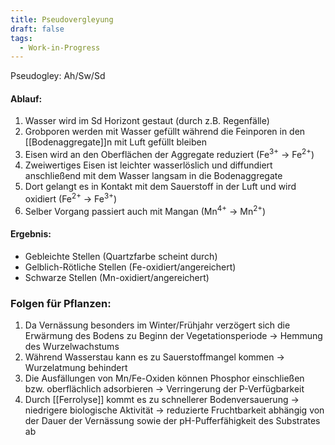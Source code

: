 ```yaml
---
title: Pseudovergleyung
draft: false
tags:
  - Work-in-Progress
---
```

Pseudogley: Ah/Sw/Sd

#### Ablauf:
1. Wasser wird im Sd Horizont gestaut (durch z.B. Regenfälle)
2. Grobporen werden mit Wasser gefüllt während die Feinporen in den [[Bodenaggregate]]n mit Luft gefüllt bleiben
3. Eisen wird an den Oberflächen der Aggregate reduziert (Fe<sup>3+</sup> -> Fe<sup>2+</sup>)
4. Zweiwertiges Eisen ist leichter wasserlöslich und diffundiert anschließend mit dem Wasser langsam in die Bodenaggregate
5. Dort gelangt es in Kontakt mit dem Sauerstoff in der Luft und wird oxidiert (Fe<sup>2+</sup> -> Fe<sup>3+</sup>)
6. Selber Vorgang passiert auch mit Mangan (Mn<sup>4+</sup> -> Mn<sup>2+</sup>)
#### Ergebnis:
- Gebleichte Stellen (Quartzfarbe scheint durch)
- Gelblich-Rötliche Stellen (Fe-oxidiert/angereichert)
- Schwarze Stellen (Mn-oxidiert/angereichert)
### Folgen für Pflanzen:
1. Da Vernässung besonders im Winter/Frühjahr verzögert sich die Erwärmung des Bodens zu Beginn der Vegetationsperiode -> Hemmung des Wurzelwachstums
2. Während Wasserstau kann es zu Sauerstoffmangel kommen -> Wurzelatmung behindert
3. Die Ausfällungen von Mn/Fe-Oxiden können Phosphor einschließen bzw. oberflächlich adsorbieren -> Verringerung der P-Verfügbarkeit
4. Durch [[Ferrolyse]] kommt es zu schnellerer Bodenversauerung -> niedrigere biologische Aktivität
-> reduzierte Fruchtbarkeit abhängig von der Dauer der Vernässung sowie der pH-Pufferfähigkeit des Substrates ab
